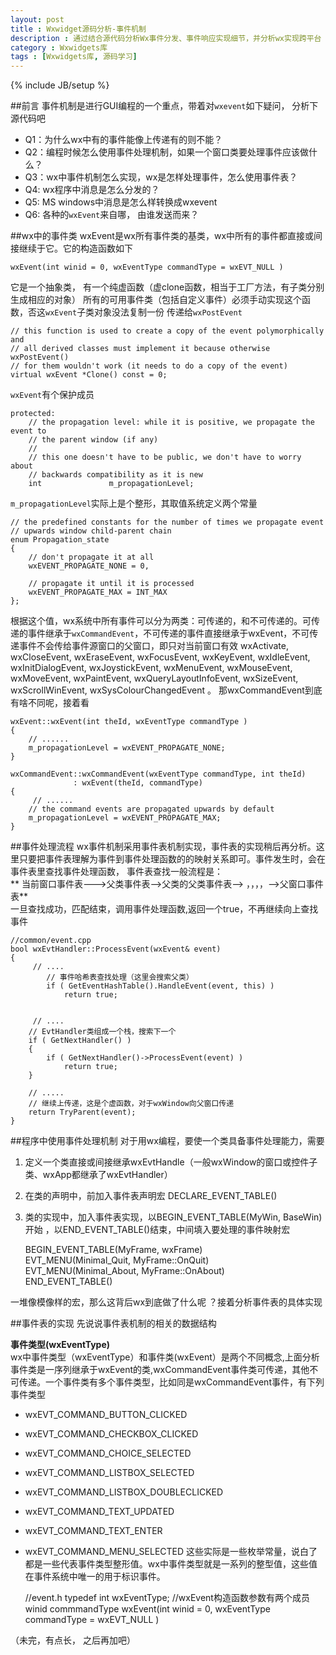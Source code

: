 ```yaml
---
layout: post
title : Wxwidget源码分析-事件机制
description : 通过结合源代码分析Wx事件分发、事件响应实现细节，并分析wx实现跨平台
category : Wxwidgets库
tags : [Wxwidgets库, 源码学习]
---
```

{% include JB/setup %}

##前言
事件机制是进行GUI编程的一个重点，带着对`wxevent`如下疑问， 分析下源代码吧

* Q1：为什么wx中有的事件能像上传递有的则不能？
* Q2：编程时候怎么使用事件处理机制，如果一个窗口类要处理事件应该做什么？
* Q3：wx中事件机制怎么实现，wx是怎样处理事件，怎么使用事件表？
* Q4:  wx程序中消息是怎么分发的？
* Q5:  MS windows中消息是怎么样转换成wxevent
* Q6:  各种的`wxEvent`来自哪， 由谁发送而来？

##wx中的事件类
wxEvent是wx所有事件类的基类，wx中所有的事件都直接或间接继续于它。它的构造函数如下


    wxEvent(int winid = 0, wxEventType commandType = wxEVT_NULL )

它是一个抽象类， 有一个纯虚函数（虚clone函数，相当于工厂方法，有子类分别生成相应的对象）
所有的可用事件类（包括自定义事件）必须手动实现这个函数，否这`wxEvent`子类对象没法复制一份
传递给`wxPostEvent`

    // this function is used to create a copy of the event polymorphically and
    // all derived classes must implement it because otherwise wxPostEvent()
    // for them wouldn't work (it needs to do a copy of the event)
    virtual wxEvent *Clone() const = 0;

`wxEvent`有个保护成员

    protected:
        // the propagation level: while it is positive, we propagate the event to
        // the parent window (if any)
        //
        // this one doesn't have to be public, we don't have to worry about
        // backwards compatibility as it is new
        int               m_propagationLevel;

`m_propagationLevel`实际上是个整形，其取值系统定义两个常量

    // the predefined constants for the number of times we propagate event
    // upwards window child-parent chain
    enum Propagation_state
    {
        // don't propagate it at all
        wxEVENT_PROPAGATE_NONE = 0,

        // propagate it until it is processed
        wxEVENT_PROPAGATE_MAX = INT_MAX
    };

根据这个值，wx系统中所有事件可以分为两类：可传递的，和不可传递的。可传递的事件继承于`wxCommandEvent`，不可传递的事件直接继承于wxEvent，不可传递事件不会传给事件源窗口的父窗口，即只对当前窗口有效
wxActivate, wxCloseEvent, wxEraseEvent, wxFocusEvent, wxKeyEvent, wxIdleEvent, wxInitDialogEvent, wxJoystickEvent, wxMenuEvent, wxMouseEvent, wxMoveEvent, wxPaintEvent, wxQueryLayoutInfoEvent, wxSizeEvent, wxScrollWinEvent, wxSysColourChangedEvent 。
那wxCommandEvent到底有啥不同呢，接着看

    wxEvent::wxEvent(int theId, wxEventType commandType )
    {
        // ......
        m_propagationLevel = wxEVENT_PROPAGATE_NONE;
    }

    wxCommandEvent::wxCommandEvent(wxEventType commandType, int theId)
                  : wxEvent(theId, commandType)
    {
         // ......
        // the command events are propagated upwards by default
        m_propagationLevel = wxEVENT_PROPAGATE_MAX;
    }

##事件处理流程
wx事件机制采用事件表机制实现，事件表的实现稍后再分析。这里只要把事件表理解为事件到事件处理函数的的映射关系即可。事件发生时，会在事件表里查找事件处理函数，
事件表查找一般流程是：  
**    当前窗口事件表--->父类事件表-->父类的父类事件表--> ，，，，-->父窗口事件表**  
一旦查找成功，匹配结束，调用事件处理函数,返回一个true，不再继续向上查找事件

    //common/event.cpp
    bool wxEvtHandler::ProcessEvent(wxEvent& event)
    {
         // ....
            // 事件哈希表查找处理（这里会搜索父类）
            if ( GetEventHashTable().HandleEvent(event, this) )
                return true;


         // ....
        // EvtHandler类组成一个栈，搜索下一个
        if ( GetNextHandler() )
        {
            if ( GetNextHandler()->ProcessEvent(event) )
                return true;
        }

        // .....
        // 继续上传递，这是个虚函数，对于wxWindow向父窗口传递 
        return TryParent(event);
    }

##程序中使用事件处理机制
对于用wx编程，要使一个类具备事件处理能力，需要  
1. 定义一个类直接或间接继承wxEvtHandle（一般wxWindow的窗口或控件子类、wxApp都继承了wxEvtHandler）
2. 在类的声明中，前加入事件表声明宏 DECLARE_EVENT_TABLE()
3. 类的实现中，加入事件表实现，以BEGIN_EVENT_TABLE(MyWin, BaseWin)开始 ，以END_EVENT_TABLE()结束，中间填入要处理的事件映射宏
    
    BEGIN_EVENT_TABLE(MyFrame, wxFrame)  
        EVT_MENU(Minimal_Quit,  MyFrame::OnQuit)  
        EVT_MENU(Minimal_About, MyFrame::OnAbout)  
    END_EVENT_TABLE()
    
一堆像模像样的宏，那么这背后wx到底做了什么呢 ？接着分析事件表的具体实现

##事件表的实现
先说说事件表机制的相关的数据结构

**事件类型(wxEventType)**  
wx中事件类型（wxEventType）和事件类(wxEvent）是两个不同概念,上面分析事件类是一序列继承于wxEvent的类,wxCommandEvent事件类可传递，其他不可传递。一个事件类有多个事件类型，比如同是wxCommandEvent事件，有下列事件类型
* wxEVT_COMMAND_BUTTON_CLICKED
* wxEVT_COMMAND_CHECKBOX_CLICKED
* wxEVT_COMMAND_CHOICE_SELECTED
* wxEVT_COMMAND_LISTBOX_SELECTED
* wxEVT_COMMAND_LISTBOX_DOUBLECLICKED
* wxEVT_COMMAND_TEXT_UPDATED
* wxEVT_COMMAND_TEXT_ENTER
* wxEVT_COMMAND_MENU_SELECTED
这些实际是一些枚举常量，说白了都是一些代表事件类型整形值。wx中事件类型就是一系列的整型值，这些值在事件系统中唯一的用于标识事件。

    //event.h
    typedef int wxEventType;
    //wxEvent构造函数参数有两个成员winid commmandType
    wxEvent(int winid = 0, wxEventType commandType = wxEVT_NULL )


（未完，有点长， 之后再加吧）








